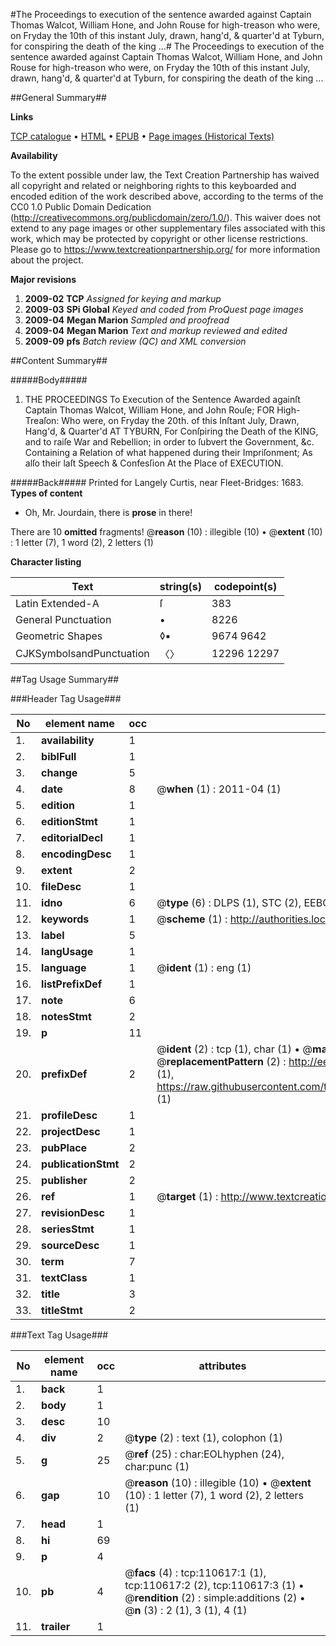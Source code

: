#The Proceedings to execution of the sentence awarded against Captain Thomas Walcot, William Hone, and John Rouse for high-treason who were, on Fryday the 10th of this instant July, drawn, hang'd, & quarter'd at Tyburn, for conspiring the death of the king ...#
The Proceedings to execution of the sentence awarded against Captain Thomas Walcot, William Hone, and John Rouse for high-treason who were, on Fryday the 10th of this instant July, drawn, hang'd, & quarter'd at Tyburn, for conspiring the death of the king ...

##General Summary##

**Links**

[TCP catalogue](http://www.ota.ox.ac.uk/tcp/)  • 
[HTML](http://tei.it.ox.ac.uk/tcp/Texts-HTML/free/A55/A55973.html)  • 
[EPUB](http://tei.it.ox.ac.uk/tcp/Texts-EPUB/free/A55/A55973.epub) • 
[Page images (Historical Texts)](https://historicaltexts.jisc.ac.uk/eebo-31355706e)

**Availability**

To the extent possible under law, the Text Creation Partnership has waived all copyright and related or neighboring rights to this keyboarded and encoded edition of the work described above, according to the terms of the CC0 1.0 Public Domain Dedication (http://creativecommons.org/publicdomain/zero/1.0/). This waiver does not extend to any page images or other supplementary files associated with this work, which may be protected by copyright or other license restrictions. Please go to https://www.textcreationpartnership.org/ for more information about the project.

**Major revisions**

1. __2009-02__ __TCP__ *Assigned for keying and markup*
1. __2009-03__ __SPi Global__ *Keyed and coded from ProQuest page images*
1. __2009-04__ __Megan Marion__ *Sampled and proofread*
1. __2009-04__ __Megan Marion__ *Text and markup reviewed and edited*
1. __2009-09__ __pfs__ *Batch review (QC) and XML conversion*

##Content Summary##

#####Body#####

1. THE PROCEEDINGS To Execution of the Sentence Awarded againſt Captain Thomas Walcot, William Hone, and John Rouſe; FOR High-Treaſon: Who were, on Fryday the 20th. of this Inſtant July, Drawn, Hang'd, & Quarter'd AT TYBURN, For Conſpiring the Death of the KING, and to raiſe War and Rebellion; in order to ſubvert the Government, &c. Containing a Relation of what happened during their Impriſonment; As alſo their laſt Speech & Confesſion At the Place of EXECUTION.

#####Back#####
Printed for Langely Curtis, near Fleet-Bridges: 1683.
**Types of content**

  * Oh, Mr. Jourdain, there is **prose** in there!

There are 10 **omitted** fragments! 
 @__reason__ (10) : illegible (10)  •  @__extent__ (10) : 1 letter (7), 1 word (2), 2 letters (1)

**Character listing**


|Text|string(s)|codepoint(s)|
|---|---|---|
|Latin Extended-A|ſ|383|
|General Punctuation|•|8226|
|Geometric Shapes|◊▪|9674 9642|
|CJKSymbolsandPunctuation|〈〉|12296 12297|

##Tag Usage Summary##

###Header Tag Usage###

|No|element name|occ|attributes|
|---|---|---|---|
|1.|__availability__|1||
|2.|__biblFull__|1||
|3.|__change__|5||
|4.|__date__|8| @__when__ (1) : 2011-04 (1)|
|5.|__edition__|1||
|6.|__editionStmt__|1||
|7.|__editorialDecl__|1||
|8.|__encodingDesc__|1||
|9.|__extent__|2||
|10.|__fileDesc__|1||
|11.|__idno__|6| @__type__ (6) : DLPS (1), STC (2), EEBO-CITATION (1), OCLC (1), VID (1)|
|12.|__keywords__|1| @__scheme__ (1) : http://authorities.loc.gov/ (1)|
|13.|__label__|5||
|14.|__langUsage__|1||
|15.|__language__|1| @__ident__ (1) : eng (1)|
|16.|__listPrefixDef__|1||
|17.|__note__|6||
|18.|__notesStmt__|2||
|19.|__p__|11||
|20.|__prefixDef__|2| @__ident__ (2) : tcp (1), char (1)  •  @__matchPattern__ (2) : ([0-9\-]+):([0-9IVX]+) (1), (.+) (1)  •  @__replacementPattern__ (2) : http://eebo.chadwyck.com/downloadtiff?vid=$1&page=$2 (1), https://raw.githubusercontent.com/textcreationpartnership/Texts/master/tcpchars.xml#$1 (1)|
|21.|__profileDesc__|1||
|22.|__projectDesc__|1||
|23.|__pubPlace__|2||
|24.|__publicationStmt__|2||
|25.|__publisher__|2||
|26.|__ref__|1| @__target__ (1) : http://www.textcreationpartnership.org/docs/. (1)|
|27.|__revisionDesc__|1||
|28.|__seriesStmt__|1||
|29.|__sourceDesc__|1||
|30.|__term__|7||
|31.|__textClass__|1||
|32.|__title__|3||
|33.|__titleStmt__|2||


###Text Tag Usage###

|No|element name|occ|attributes|
|---|---|---|---|
|1.|__back__|1||
|2.|__body__|1||
|3.|__desc__|10||
|4.|__div__|2| @__type__ (2) : text (1), colophon (1)|
|5.|__g__|25| @__ref__ (25) : char:EOLhyphen (24), char:punc (1)|
|6.|__gap__|10| @__reason__ (10) : illegible (10)  •  @__extent__ (10) : 1 letter (7), 1 word (2), 2 letters (1)|
|7.|__head__|1||
|8.|__hi__|69||
|9.|__p__|4||
|10.|__pb__|4| @__facs__ (4) : tcp:110617:1 (1), tcp:110617:2 (2), tcp:110617:3 (1)  •  @__rendition__ (2) : simple:additions (2)  •  @__n__ (3) : 2 (1), 3 (1), 4 (1)|
|11.|__trailer__|1||
